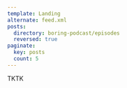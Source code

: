 ```yaml
---
template: Landing
alternate: feed.xml
posts:
  directory: boring-podcast/episodes
  reversed: true
paginate:
  key: posts
  count: 5
---
```

TKTK
